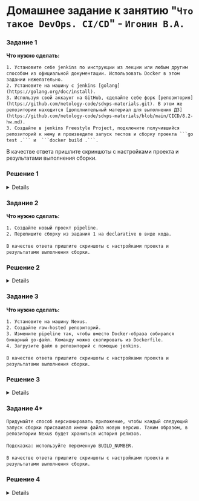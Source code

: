 # Домашнее задание к занятию "`Что такое DevOps. СI/СD`" - `Игонин В.А.`

### Задание 1

**Что нужно сделать:**

	1. Установите себе jenkins по инструкции из лекции или любым другим способом из официальной документации. Использовать Docker в этом задании нежелательно.
	2. Установите на машину с jenkins [golang](https://golang.org/doc/install).
	3. Используя свой аккаунт на GitHub, сделайте себе форк [репозитория](https://github.com/netology-code/sdvps-materials.git). В этом же репозитории находится [дополнительный материал для выполнения ДЗ](https://github.com/netology-code/sdvps-materials/blob/main/CICD/8.2-hw.md).
	3. Создайте в jenkins Freestyle Project, подключите получившийся репозиторий к нему и произведите запуск тестов и сборку проекта ```go test .``` и  ```docker build .```.

В качестве ответа пришлите скриншоты с настройками проекта и результатами выполнения сборки.

### Решение 1

<details> 
	
```
sh
/usr/local/go/bin/go test .
docker build . -t ubuntu-bionic:8082/hello-world:v$BUILD_NUMBER
docker login ubuntu-bionic:8082 -u admin -p admin1 && docker push ubuntu-bionic:8082/hello-world:v$BUILD_NUMBER && docker logout
```

![alt text](https://github.com/Sayward-k8/my-8-2/blob/main/img/1-1.png)
![alt text](https://github.com/Sayward-k8/my-8-2/blob/main/img/1-2.png)
![alt text](https://github.com/Sayward-k8/my-8-2/blob/main/img/1-3.png)
![alt text](https://github.com/Sayward-k8/my-8-2/blob/main/img/1-4.png)
![alt text](https://github.com/Sayward-k8/my-8-2/blob/main/img/1-5.png)

</details>

### Задание 2

**Что нужно сделать:**

	1. Создайте новый проект pipeline.
	2. Перепишите сборку из задания 1 на declarative в виде кода.

	В качестве ответа пришлите скриншоты с настройками проекта и результатами выполнения сборки.

### Решение 2

<details>
	
```
pipeline {
 agent any
 stages {
  stage('Git') {
   steps {git branch: 'main', url: 'https://github.com/Sayward-k8/8-2-hw'}
  }
  stage('Test') {
   steps {
    sh 'go test .'
   }
  }
  stage('Build') {
   steps {
    sh 'docker build . -t ubuntu-bionic:8082/hello-world:v$BUILD_NUMBER'
   }
  }
  stage('Push') {
   steps {
    sh 'docker login ubuntu-bionic:8082 -u admin -p admin1 && docker push ubuntu-bionic:8082/hello-world:v$BUILD_NUMBER && docker logout'   }
  }
 }
}

```

![alt text](https://github.com/Sayward-k8/my-8-2/blob/main/img/2-1.png)
![alt text](https://github.com/Sayward-k8/my-8-2/blob/main/img/2-2.png)
![alt text](https://github.com/Sayward-k8/my-8-2/blob/main/img/2-3.png)
![alt text](https://github.com/Sayward-k8/my-8-2/blob/main/img/2-4.png)
 
</details>

### Задание 3

**Что нужно сделать:**

	1. Установите на машину Nexus.
	2. Создайте raw-hosted репозиторий.
	3. Измените pipeline так, чтобы вместо Docker-образа собирался бинарный go-файл. Команду можно скопировать из Dockerfile.
	4. Загрузите файл в репозиторий с помощью jenkins.

	В качестве ответа пришлите скриншоты с настройками проекта и результатами выполнения сборки.

### Решение 3

<details>

![alt text](https://github.com/Sayward-k8/my-8-2/blob/main/img/3-1.png)
![alt text](https://github.com/Sayward-k8/my-8-2/blob/main/img/3-2.png)
![alt text](https://github.com/Sayward-k8/my-8-2/blob/main/img/3-3.png)

```
pipeline {
    agent any
    
    environment {
        NEXUS_URL = "http://ubuntu-bionic:8081"
        REPOSITORY = "raw-repo"
        BINARY_NAME = "hello-world"
    }
    
    stages {
        stage('Checkout') {
            steps {
                git branch: 'main', url: 'https://github.com/Sayward-k8/8-2-hw'
            }
        }
        
        stage('Build') {
            steps {
                sh 'CGO_ENABLED=0 GOOS=linux go build -a -installsuffix nocgo -o ${BINARY_NAME} .'
            }
        }
        
        stage('Upload to Nexus') {
            steps {
                sh '''
                    curl -u admin:admin1 -X PUT --upload-file ${BINARY_NAME} \
                    "${NEXUS_URL}/repository/${REPOSITORY}/${BINARY_NAME}"
                '''
            }
        }
    }
}
```
![alt text](https://github.com/Sayward-k8/my-8-2/blob/main/img/3-4.png)
![alt text](https://github.com/Sayward-k8/my-8-2/blob/main/img/3-5.png)


</details>

### Задание 4*

	Придумайте способ версионировать приложение, чтобы каждый следующий запуск сборки присваивал имени файла новую версию. Таким образом, в репозитории Nexus будет храниться история релизов.

	Подсказка: используйте переменную BUILD_NUMBER.

	В качестве ответа пришлите скриншоты с настройками проекта и результатами выполнения сборки.

### Решение 4

<details>

```
pipeline {
    agent any
    
    environment {
        NEXUS_URL = "http://ubuntu-bionic:8081"
        REPOSITORY = "raw-repo"
        BINARY_NAME = "hello-world"
        VERSION = "v${BUILD_NUMBER}"
    }
    
    stages {
        stage('Checkout') {
            steps {
                git branch: 'main', url: 'https://github.com/Sayward-k8/8-2-hw'
            }
        }
        
        stage('Build') {
            steps {
                sh 'CGO_ENABLED=0 GOOS=linux go build -a -installsuffix nocgo -o ${BINARY_NAME} .'
            }
        }
        
        stage('Upload to Nexus') {
            steps {
                sh '''
                    curl -u admin:admin1 -X PUT --upload-file ${BINARY_NAME} \
                    "${NEXUS_URL}/repository/${REPOSITORY}/${BINARY_NAME}-${VERSION}"
                '''
            }
        }
    }
}
```

![alt text](https://github.com/Sayward-k8/my-8-2/blob/main/img/4-2.png)
![alt text](https://github.com/Sayward-k8/my-8-2/blob/main/img/4-3.png)

</details>
